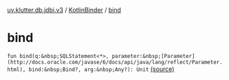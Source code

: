 [uy.klutter.db.jdbi.v3](../index.md) / [KotlinBinder](index.md) / [bind](.)


# bind
`fun bind(q:&nbsp;SQLStatement<*>, parameter:&nbsp;[Parameter](http://docs.oracle.com/javase/6/docs/api/java/lang/reflect/Parameter.html), bind:&nbsp;Bind?, arg:&nbsp;Any?): Unit` [(source)](https://github.com/kohesive/klutter/blob/master/db-jdbi-v3-jdk8/src/main/kotlin/uy/klutter/db/jdbi/v3/KotlinBinder.kt#L18)


